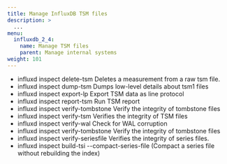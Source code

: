 ```yaml
---
title: Manage InfluxDB TSM files
description: >
  ...
menu:
  influxdb_2_4:
    name: Manage TSM files
    parent: Manage internal systems
weight: 101
---
```


- influxd inspect delete-tsm        Deletes a measurement from a raw tsm file.
- influxd inspect dump-tsm          Dumps low-level details about tsm1 files
- influxd inspect export-lp         Export TSM data as line protocol
- influxd inspect report-tsm        Run TSM report
- influxd inspect verify-tombstone  Verify the integrity of tombstone files
- influxd inspect verify-tsm        Verifies the integrity of TSM files
- influxd inspect verify-wal        Check for WAL corruption
- influxd inspect verify-tombstone  Verify the integrity of tombstone files
- influxd inspect verify-seriesfile Verifies the integrity of series files.
- influxd inspect build-tsi --compact-series-file (Compact a series file without rebuilding the index)